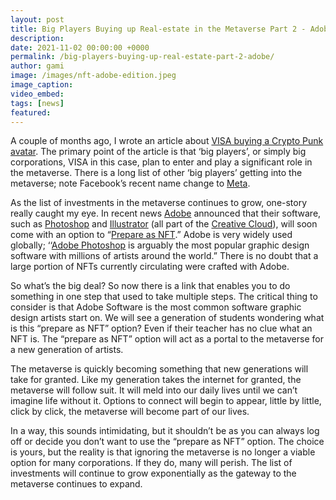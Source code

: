 ```yaml
---
layout: post
title: Big Players Buying up Real-estate in the Metaverse Part 2 - Adobe Edition
description:
date: 2021-11-02 00:00:00 +0000
permalink: /big-players-buying-up-real-estate-part-2-adobe/
author: gami
image: /images/nft-adobe-edition.jpeg
image_caption:
video_embed: 
tags: [news]
featured: 
---
```


A couple of months ago, I wrote an article about [VISA buying a Crypto Punk avatar](/big-players-buying-up-real-estate-in-the-metaverse/). The primary point of the article is that ‘big players’, or simply big corporations, VISA in this case, plan to enter and play a significant role in the metaverse. There is a long list of other ‘big players’ getting into the metaverse; note Facebook’s recent name change to [Meta](https://qz.com/2081663/why-facebook-changed-its-name-to-meta/).

As the list of investments in the metaverse continues to grow, one-story really caught my eye. In recent news [Adobe](https://www.adobe.com/) announced that their software, such as [Photoshop](https://www.adobe.com/products/photoshop.html) and [Illustrator](https://www.adobe.com/ca/products/illustrator.html) (all part of the [Creative Cloud](https://www.adobe.com/ca/creativecloud.html)), will soon come with an option to “[Prepare as NFT](https://news.bitcoin.com/adobe-jumps-into-non-fungible-token-ecosystem-with-prepare-as-nft-photoshop-tool/).” Adobe is very widely used globally; ‘‘[Adobe Photoshop](https://www.pixpa.com/blog/graphic-design-software) is arguably the most popular graphic design software with millions of artists around the world.” There is no doubt that a large portion of NFTs currently circulating were crafted with Adobe.

So what’s the big deal? So now there is a link that enables you to do something in one step that used to take multiple steps. The critical thing to consider is that Adobe Software is the most common software graphic design artists start on. We will see a generation of students wondering what is this “prepare as NFT” option? Even if their teacher has no clue what an NFT is. The “prepare as NFT” option will act as a portal to the metaverse for a new generation of artists.

The metaverse is quickly becoming something that new generations will take for granted. Like my generation takes the internet for granted, the metaverse will follow suit. It will meld into our daily lives until we can’t imagine life without it. Options to connect will begin to appear, little by little, click by click, the metaverse will become part of our lives.

In a way, this sounds intimidating, but it shouldn’t be as you can always log off or decide you don’t want to use the “prepare as NFT” option. The choice is yours, but the reality is that ignoring the metaverse is no longer a viable option for many corporations. If they do, many will perish. The list of investments will continue to grow exponentially as the gateway to the metaverse continues to expand.